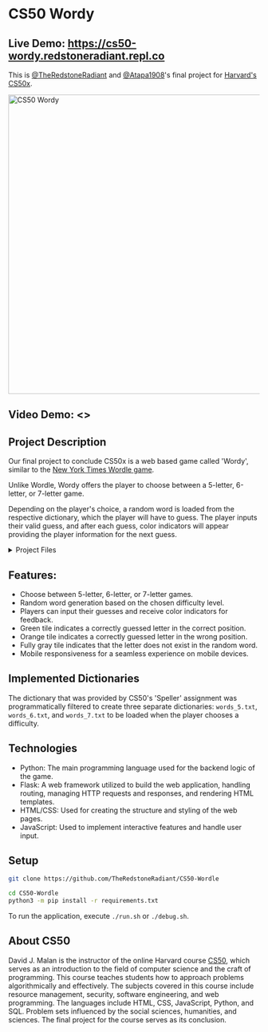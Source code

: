 # CS50 Wordy
## Live Demo: https://cs50-wordy.redstoneradiant.repl.co

This is [@TheRedstoneRadiant](https://github.com/TheRedstoneRadiant) and [@Atapa1908](Atapa1908)'s final project for [Harvard's CS50x](https://cs50.harvard.edu/x).

<a href="https://cs50-wordy.redstoneradiant.repl.co"><img src="https://i.imgur.com/gmVfFOR.png" alt="CS50 Wordy" width="600"></a>

## Video Demo: <>

## Project Description

Our final project to conclude CS50x is a web based game called 'Wordy', similar to the [New York Times Wordle game](https://www.nytimes.com/games/wordle/index.html). 

Unlike Wordle, Wordy offers the player to choose between a 5-letter, 6-letter, or 7-letter game. 

Depending on the player's choice, a random word is loaded from the respective dictionary, which the player will have to guess. The player inputs their valid guess, and after each guess, color indicators will appear providing the player information for the next guess. 

<details>
<summary>Project Files</summary>

- [templates/index.html](https://github.com/TheRedstoneRadiant/CS50-Wordy/blob/main/templates/index.html): This file contains the basic rules for playing the game, along with a demo of wordle rows representing what each color indicates.
- [templates/keyboard.html](https://github.com/TheRedstoneRadiant/CS50-Wordy/blob/main/templates/keyboard.html): The keyboard.html file provides a virtual keyboard for mobile users to press the buttons. Additionally, JavaScript logic is implemented to change the color of each key based on the player's guesses and whether they are correct. For example, if the letter 'Y' was previously guessed and it is in the word, the 'Y' key on the keyboard will turn yellow.
- [templates/layout.html](https://github.com/TheRedstoneRadiant/CS50-Wordy/blob/main/templates/layout.html): The layout.html file defines the basic webpage layout, including the navbar and meta tags.
- [templates/wordle.html](https://github.com/TheRedstoneRadiant/CS50-Wordy/blob/main/templates/wordle.html): The wordle.html file serves as the main page for the game. It imports keyboard.html and calls a wordle board render function based on the 'length' template variable. This file also includes error and game over boxes that are hidden by default.
- [static/wordle.js](https://github.com/TheRedstoneRadiant/CS50-Wordy/blob/main/static/wordle.js): The wordle.js file contains all the JavaScript logic for the wordle game. It includes functions for generating the wordle board, handling keyboard input, making requests to Flask to validate words and fetch random words, and managing game logic.
- [static/style.css](https://github.com/TheRedstoneRadiant/CS50-Wordy/blob/main/static/style.css): The style.css file provides basic styles for the homepage and main layout of the game. It also includes code to make the game mobile-responsive and resize the navbar.
- [static/wordle.css](https://github.com/TheRedstoneRadiant/CS50-Wordy/blob/main/static/wordle.css): The wordle.css file contains styles specifically tailored to the wordle board and error box. It includes keyframe animations, such as shaking the wordle row if the word is incorrect and flipping each letter as it is being revealed. This file also includes media queries to ensure the game is mobile-responsive and resizes the board accordingly.
- [static/favicon](https://github.com/TheRedstoneRadiant/CS50-Wordy/tree/main/static/favicon): The favicon directory contains the page favicon, which was generated using https://favicon.io.
- [datasets/words_*.txt](https://github.com/TheRedstoneRadiant/CS50-Wordy/tree/main/datasets): These files contain the datasets used for the wordle game. They were programmatically generated from CS50's 'Speller' assignment and provide the words that players can guess in the game based on the chosen word length.
- [helpers.py](https://github.com/TheRedstoneRadiant/CS50-Wordy/blob/main/helpers.py): The helpers.py file includes three helper functions. The 'get_word' function retrieves a random word of a specified length from the corresponding dataset file. The 'word_exists' function checks if a word of a certain length exists in the corresponding dataset file. The 'length_check' function is a Flask wrapper that verifies the validity of the URL attribute 'length' for any API calls.
- [main.py](https://github.com/TheRedstoneRadiant/CS50-Wordy/blob/main/main.py): The main.py file contains the main Flask routing logic for the game. It renders index.html for the root domain and has a '/<length>_letters' route that renders wordle.html, passing the 'length' variable as a template variable to enable dynamic page rendering. The '/random_word/<length>' API endpoint calls the 'get_word' helper function to retrieve a word of the specified length
</details>

## Features:
- Choose between 5-letter, 6-letter, or 7-letter games.
- Random word generation based on the chosen difficulty level.
- Players can input their guesses and receive color indicators for feedback.
- Green tile indicates a correctly guessed letter in the correct position.
- Orange tile indicates a correctly guessed letter in the wrong position.
- Fully gray tile indicates that the letter does not exist in the random word.
- Mobile responsiveness for a seamless experience on mobile devices.

## Implemented Dictionaries
The dictionary that was provided by CS50's 'Speller' assignment was programmatically filtered to create three separate dictionaries: `words_5.txt`, `words_6.txt`, and `words_7.txt` to be loaded when the player chooses a difficulty.

## Technologies 
- Python: The main programming language used for the backend logic of the game.
- Flask: A web framework utilized to build the web application, handling routing, managing HTTP requests and responses, and rendering HTML templates.
- HTML/CSS: Used for creating the structure and styling of the web pages.
- JavaScript: Used to implement interactive features and handle user input.

## Setup

```bash
git clone https://github.com/TheRedstoneRadiant/CS50-Wordle

cd CS50-Wordle
python3 -m pip install -r requirements.txt
```

To run the application, execute `./run.sh` or `./debug.sh`.

## About CS50

David J. Malan is the instructor of the online Harvard course [CS50](https://cs50.harvard.edu/x/2023/), which serves as an introduction to the field of computer science and the craft of programming. This course teaches students how to approach problems algorithmically and effectively. The subjects covered in this course include resource management, security, software engineering, and web programming. The languages include HTML, CSS, JavaScript, Python, and SQL. Problem sets influenced by the social sciences, humanities, and sciences. The final project for the course serves as its conclusion.
